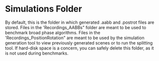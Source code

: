 # Simulations Folder

By default, this is the folder in which generated .aabb and .postrot files are stored.
Files in the 'Recordings_AABBs" folder are meant to be used to benchmark broad phase algorithms.
Files in the 'Recordings_PositionRotation" are meant to be used by the simulation generation tool to view previously generated scenes or to run the splitting tool. If hard-disk space is a concern, you can safely delete this folder, as it is not used during benchmarks. 